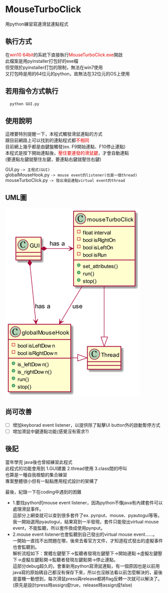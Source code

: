 # MouseTurboClick
用python練習寫連滑鼠連點程式

## 執行方式
在<font color=#E60000>win10 64bit</font>的系統下直接執行<font color=#E60000>MouseTurboClick.exe</font>開啟   
此檔案是用pyinstaller打包好的exe檔  
但受限於pyinstaller打包的限制，無法在win7使用  
又打包時是用的64位元的python，故無法在32位元的OS上使用  

## 若用指令方式執行
```python
  python GUI.py
```

## 使用說明
這裡要特別提醒一下，本程式觸發滑鼠連點的方式  
跟目前網路上可以找到的連點程式都<font color=#E60000>不相同</font>  
目前網上幾乎都是由鍵盤觸發(ex. F9開始連點、F10停止連點)  
本程式是按下開始連點後，<font color=#E60000>壓住要連發的滑鼠鍵</font>，才會自動連點  
(要連點左鍵就壓住左鍵，要連點右鍵就壓住右鍵)  

GUI.py `-> 主程式(GUI)`  
globalMouseHook.py `-> mouse event的listener(也是一個thread)`  
mouseTurboClick.py `-> 發出滑鼠連點virtual event的thread`   

## UML圖
![image](/out/preview_UML/preview_UML.png)  

## 尚可改善
- [ ] 增加keyborad event listener，以提供除了點擊UI button外的啟動暫停方式  
- [ ] 增加滑鼠中鍵連點功能(感覺沒有需求?)

## 後記
當年學完 java後也曾經練習此程式  
此程式的功能會用到 1.GUI建置 2.thread使用 3.class間的呼叫  
也算是一種自我檢驗的集合練習  
專案整體很小但有一點點應用程式設計的架構了  
  
最後，紀錄一下在coding中遇到的困難  
* 1.要找python的mouse event listener，因為python不像java有內建套件可以處理滑鼠事件。  
這部分上網查就可以查到很多套件了ex. pynput、mouse、pyautogui等等。  
我一開始選用pyautogui，結果寫到一半發現，套件只能發出virtual mouse event，不能監聽，所以套件換成使用pynput。  
* 2.mouse event listener也會監聽到自己發出的virtual mouse event......。  
一開始一直找不出問題在哪，後來去看官方文件，才知道程式發出的虛擬事件也會監聽到。  
解析流程如下：實體左鍵壓下→監聽者發現左鍵壓下→開始連點→虛擬左鍵壓下→虛擬左鍵鬆開→監聽者發現左鍵鬆開→停止連點。  
這部分debug超久的，會重新用python寫滑鼠連點，有一個原因也是以前用 java寫的原始碼自己都沒有保存下來，所以也沒辦法看以前怎麼解決的，最後是靈機一動想到，每次滑鼠press與release都將flag反轉一次就可以解決了。  
(原先是設計press時assign成true，release時assign成false)  
